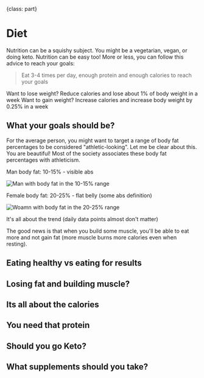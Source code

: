 {class: part}

# Diet

Nutrition can be a squishy subject. You might be a vegetarian, vegan, or doing keto. Nutrition can be easy too! More or less, you can follow this advice to reach your goals:

> Eat 3-4 times per day, enough protein and enough calories to reach your goals

Want to lose weight? Reduce calories and lose about 1% of body weight in a week
Want to gain weight? Increase calories and increase body weight by 0.25% in a week

## What your goals should be?

For the average person, you might want to target a range of body fat percentages to be considered "athletic-looking". Let me be clear about this. You are beautiful! Most of the society associates these body fat percentages with athleticism.

Man body fat: 10-15% - visible abs

![Man with body fat in the 10-15% range](man-body-fat.jpg)

Female body fat: 20-25% - flat belly (some abs definition)

![Woamn with body fat in the 20-25% range](woman-body-fat.jpg)

It's all about the trend (daily data points almost don't matter)

The good news is that when you build some muscle, you'll be able to eat more and not gain fat (more muscle burns more calories even when resting).

## Eating healthy vs eating for results

## Losing fat and building muscle?

## Its all about the calories

## You need that protein

## Should you go Keto?

## What supplements should you take?
